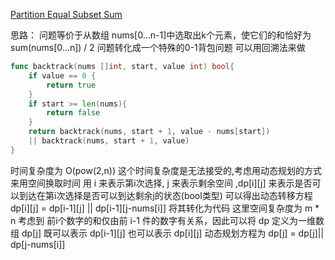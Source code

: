 [Partition Equal Subset Sum](https://leetcode.com/problems/partition-equal-subset-sum/)

思路：
问题等价于从数组 nums[0...n-1]中选取出k个元素，使它们的和恰好为 sum(nums[0...n]) / 2
问题转化成一个特殊的0-1背包问题
可以用回溯法来做 
``` go
func backtrack(nums []int, start, value int) bool{
    if value == 0 {
        return true
    }
    if start >= len(nums){
        return false
    }
    return backtrack(nums, start + 1, value - nums[start])
    || backtrack(nums, start + 1, value)
}

```
时间复杂度为 O(pow(2,n))
这个时间复杂度是无法接受的,考虑用动态规划的方式来用空间换取时间
用 i 来表示第i次选择, j 来表示剩余空间 ,dp[i][j] 来表示是否可以到达在第i次选择是否可以到达剩余j的状态(bool类型)
可以得出动态转移方程
dp[i][j] = dp[i-1][j] || dp[i-1][j-nums[i]] 
将其转化为代码
这里空间复杂度为 m * n
考虑到 前i个数字的和仅由前 i-1 件的数字有关系，因此可以将 dp 定义为一维数组
dp[j] 既可以表示 dp[i-1][j] 也可以表示 dp[i][j]
动态规划方程为
dp[j] = dp[j]|| dp[j-nums[i]]

